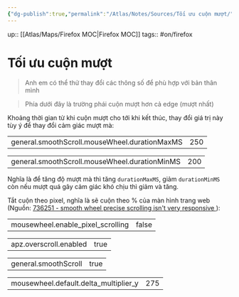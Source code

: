 ```yaml
---
{"dg-publish":true,"permalink":"/Atlas/Notes/Sources/Tối ưu cuộn mượt/","noteIcon":""}
---
```


up:: [[Atlas/Maps/Firefox MOC\|Firefox MOC]]
tags:: #on/firefox 

# Tối ưu cuộn mượt

> Anh em có thể thử thay đổi các thông số để phù hợp với bản thân mình

> Phía dưới đây là trường phái cuộn mượt hơn cả edge (mượt nhất)

Khoảng thời gian từ khi cuộn mượt cho tới khi kết thúc, thay đổi giá trị này tùy ý để thay đổi cảm giác mượt mà:  

|   |   |
|---|---|
|general.smoothScroll.mouseWheel.durationMaxMS|250|

|   |   |
|---|---|
|general.smoothScroll.mouseWheel.durationMinMS|200|
  
Nghĩa là để tăng độ mượt mà thì tăng `durationMaxMS`, giảm `durationMinMS` còn nếu mượt quá gây cảm giác khó chịu thì giảm và tăng.  
  
Tắt cuộn theo pixel, nghĩa là sẽ cuộn theo % của màn hình trang web 
(Nguồn: [736251 - smooth wheel precise scrolling isn't very responsive ](https://bugzilla.mozilla.org/show_bug.cgi?id=736251#c19)):  

|   |   |
|---|---|
|mousewheel.enable_pixel_scrolling|false|



|   |   |
|---|---|
|apz.overscroll.enabled|true|

|   |   |
|---|---|
|general.smoothScroll|true|

|   |   |
|---|---|
|mousewheel.default.delta_multiplier_y|275|

